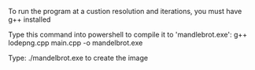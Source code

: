 To run the program at a custion resolution and iterations, you must have g++ installed

Type this command into powershell to compile it to 'mandlebrot.exe': g++ lodepng.cpp main.cpp -o mandelbrot.exe

Type: ./mandelbrot.exe to create the image
